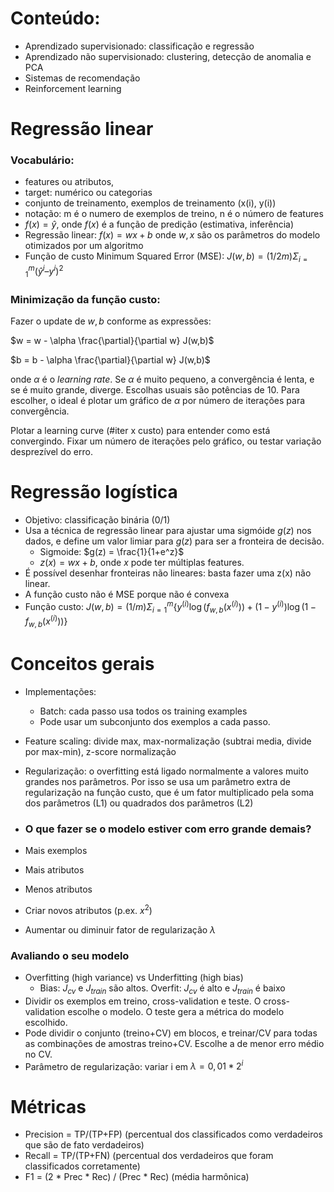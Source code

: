 # Conteúdo:

* Aprendizado supervisionado: classificação e regressão
* Aprendizado não supervisionado: clustering, detecção de anomalia e PCA
* Sistemas de recomendação
* Reinforcement learning

# Regressão linear

### Vocabulário:

* features ou atributos,
* target: numérico ou categorias
* conjunto de treinamento, exemplos de treinamento (x(i), y(i))
* notação: m é o numero de exemplos de treino, n é o número de features
* $f(x) = \hat{y}$, onde $f(x)$ é a função de predição (estimativa, inferência)
* Regressão linear: $f(x) = wx + b$ onde $w, x$ são os parâmetros do modelo otimizados por um algoritmo
* Função de custo Minimum Squared Error (MSE): $J(w, b) = (1/2m) \Sigma _{i=1} ^{m} (\hat{y}^i – y^i)^2$

### Minimização da função custo:

Fazer o update de $w, b$ conforme as expressões:

$w = w - \alpha \frac{\partial}{\partial w} J(w,b)$

$b = b - \alpha \frac{\partial}{\partial w} J(w,b)$

onde $\alpha$ é o *learning rate*. Se $\alpha$ é muito pequeno, a convergência é lenta, e se é muito grande, diverge. Escolhas usuais são potências de 10. Para escolher, o ideal é plotar um gráfico de $\alpha$ por número de iterações para convergência. 

Plotar a learning curve (#iter x custo) para entender como está convergindo. Fixar um número de iterações pelo gráfico, ou testar variação desprezível do erro.

# Regressão logística

* Objetivo: classificação binária (0/1)
* Usa a técnica de regressão linear para ajustar uma sigmóide $g(z)$ nos dados, e define um valor limiar para $g(z)$ para ser a fronteira de decisão.
   * Sigmoide: $g(z) = \frac{1}{1+e^z}$
   * $z(x) = wx + b$, onde $x$ pode ter múltiplas features.
* É possível desenhar fronteiras não lineares: basta fazer uma z(x) não linear.
* A função custo não é MSE porque não é convexa 
* Função custo: $J(w,b) = (1/m) \Sigma_{i=1}^{m}\{y^{(i)} \log(f_{w,b}(x^{(i)})) + (1-y^{(i)}) \log(1-f_{w,b}(x^{(i)}))\}$

# Conceitos gerais

* Implementações:
   * Batch: cada passo usa todos os training examples
   * Pode usar um subconjunto dos exemplos a cada passo.
* Feature scaling: divide max, max-normalização (subtrai media, divide por max-min), z-score normalização
* Regularização: o overfitting está ligado normalmente a valores muito grandes nos parâmetros. Por isso se usa um parâmetro extra de regularização na função custo, que é um fator multiplicado pela soma dos parâmetros (L1) ou quadrados dos parâmetros (L2)

* ### O que fazer se o modelo estiver com erro grande demais?

* Mais exemplos
* Mais atributos
* Menos atributos
* Criar novos atributos (p.ex. $x^2$)
* Aumentar ou diminuir fator de regularização $\lambda$

### Avaliando o seu modelo

* Overfitting (high variance) vs Underfitting (high bias)
  * Bias: $J_{cv}$ e $J_{train}$ são altos. Overfit: $J_{cv}$ é alto e $J_{train}$ é baixo 
* Dividir os exemplos em treino, cross-validation e teste. O cross-validation escolhe o modelo. O teste gera a métrica do modelo escolhido.
* Pode dividir o conjunto (treino+CV) em blocos, e treinar/CV para todas as combinações de amostras treino+CV. Escolhe a de menor erro médio no CV.
* Parâmetro de regularização: variar i em $\lambda = 0,01 * 2^i$

# Métricas

* Precision = TP/(TP+FP) (percentual dos classificados como verdadeiros que são de fato verdadeiros)
* Recall = TP/(TP+FN) (percentual dos verdadeiros que foram classificados corretamente)
* F1 = (2 * Prec * Rec) / (Prec * Rec) (média harmônica)
